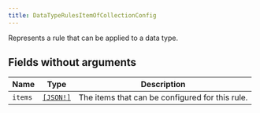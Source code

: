 ```yaml
---
title: DataTypeRulesItemOfCollectionConfig
---
```


Represents a rule that can be applied to a data type.

## Fields without arguments

| Name | Type | Description |
|------|------|-------------|
| `items` | [`[JSON!]`](../scalar/json.md) | The items that can be configured for this rule. |


